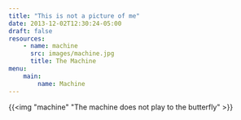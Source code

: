 ```yaml
---
title: "This is not a picture of me"
date: 2013-12-02T12:30:24-05:00
draft: false
resources:
    - name: machine
      src: images/machine.jpg
      title: The Machine
menu:
    main:
        name: Machine
---
```


{{<img "machine" "The machine does not play to the butterfly" >}}